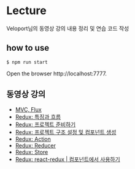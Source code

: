 # Lecture
Veloport님의 동영상 강의 내용 정리 및 연습 코드 작성

## how to use
```
$ npm run start
```
Open the browser http://localhost:7777.

## 동영상 강의
- [MVC, Flux](https://www.youtube.com/watch?v=LRUQfJLuPA8&list=PL9FpF_z-xR_GMujql3S_XGV2SpdfDBkeC&index=21)
- [Redux: 특징과 흐름](https://www.youtube.com/watch?v=59XSBf00GpY&index=22&list=PL9FpF_z-xR_GMujql3S_XGV2SpdfDBkeC)
- [Redux: 프로젝트 준비하기](https://www.youtube.com/watch?v=rNhstoL9MME&list=PL9FpF_z-xR_GMujql3S_XGV2SpdfDBkeC&index=23)
- [Redux: 프로젝트 구조 설정 및 컴포넌트 생성](https://www.youtube.com/watch?v=xX0eQLQ3IJw&list=PL9FpF_z-xR_GMujql3S_XGV2SpdfDBkeC&index=24)
- [Redux: Action](https://www.youtube.com/watch?v=_RwMVm1gVuM&list=PL9FpF_z-xR_GMujql3S_XGV2SpdfDBkeC&index=25)
- [Redux: Reducer](https://www.youtube.com/watch?v=YdlbmiAtD_4&list=PL9FpF_z-xR_GMujql3S_XGV2SpdfDBkeC&index=26)
- [Redux: Store](https://www.youtube.com/watch?v=dmxA42uXo0I&index=27&list=PL9FpF_z-xR_GMujql3S_XGV2SpdfDBkeC)
- [Redux: react-redux | 컴포넌트에서 사용하기](https://www.youtube.com/watch?v=bp_eliWWWRA&index=28&list=PL9FpF_z-xR_GMujql3S_XGV2SpdfDBkeC)